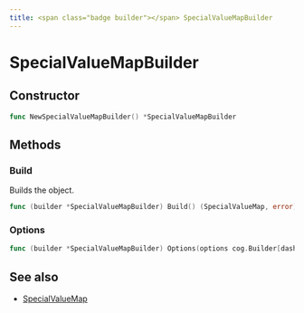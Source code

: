 ```yaml
---
title: <span class="badge builder"></span> SpecialValueMapBuilder
---
```

# <span class="badge builder"></span> SpecialValueMapBuilder

## Constructor

```go
func NewSpecialValueMapBuilder() *SpecialValueMapBuilder
```
## Methods

### <span class="badge object-method"></span> Build

Builds the object.

```go
func (builder *SpecialValueMapBuilder) Build() (SpecialValueMap, error)
```

### <span class="badge object-method"></span> Options

```go
func (builder *SpecialValueMapBuilder) Options(options cog.Builder[dashboard.DashboardSpecialValueMapOptions]) *SpecialValueMapBuilder
```

## See also

 * <span class="badge object-type-struct"></span> [SpecialValueMap](./object-SpecialValueMap.md)

